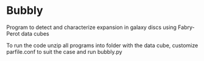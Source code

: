 Bubbly
======

Program to detect and characterize expansion in galaxy discs using Fabry-Perot data cubes

To run the code unzip all programs into folder with the data cube, customize parfile.conf to suit the case and run bubbly.py
